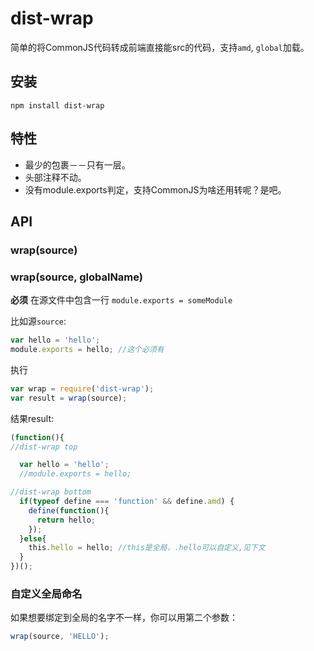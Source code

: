 # dist-wrap
简单的将CommonJS代码转成前端直接能src的代码，支持`amd`, `global`加载。
## 安装
`npm install dist-wrap`
## 特性
- 最少的包裹－－只有一层。
- 头部注释不动。
- 没有module.exports判定，支持CommonJS为啥还用转呢？是吧。
## API
### wrap(source)
### wrap(source, globalName)
**必须** 在源文件中包含一行 `module.exports = someModule`

比如源`source`:
```js
var hello = 'hello';
module.exports = hello; //这个必须有
```
执行
```js
var wrap = require('dist-wrap');
var result = wrap(source);
```
结果result:
```js
(function(){
//dist-wrap top

  var hello = 'hello';
  //module.exports = hello;

//dist-wrap bottom
  if(typeof define === 'function' && define.amd) {
    define(function(){
      return hello;
    });
  }else{
    this.hello = hello; //this是全局，.hello可以自定义,见下文
  }
})();
```
### 自定义全局命名
如果想要绑定到全局的名字不一样，你可以用第二个参数：
```js
wrap(source, 'HELLO');
```
